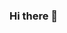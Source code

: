 ### Hi there 👋

<!--
**MohyCS/MohyCS** is a ✨ _special_ ✨ repository because its `README.md` (this file) appears on your GitHub profile.

Here are some ideas to get you started:

- 🔭 I’m currently working on Distributed Systems & API Design in Java ☕
- 🌱 I’m currently learning System Design for Distributed Systems and Microservices
- 👯 I’m looking to collaborate on projects or Social Good
- 💬 Ask me about Algorithms & Data Structures
- ⚡ Fun fact: I play Chess daily
-->
